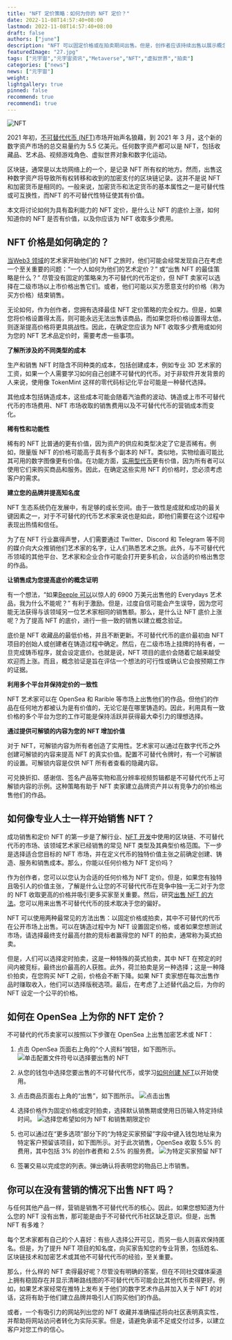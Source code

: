```yaml
---
title: "NFT 定价策略：如何为你的 NFT 定价？"
date: 2022-11-08T14:57:40+08:00
lastmod: 2022-11-08T14:57:40+08:00
draft: false
authors: ["june"]
description: "NFT 可以固定价格或在拍卖期间出售。但是，创作者应该持续出售以展示概念验证，以提高 NFT 的底价。"
featuredImage: "27.jpg"
tags: ["元宇宙","元宇宙资讯","Metaverse","NFT","虚拟世界","拍卖"]
categories: ["news"]
news: ["元宇宙"]
weight: 
lightgallery: true
pinned: false
recommend: true
recommend1: true
---
```




![NFT](22.jpg)



2021 年初，[不可替代代币 (NFT)](https://cointelegraph.com/nonfungible-tokens-for-beginners/what-are-nfts-and-why-are-they-revolutionizing-the-art-world)市场开始声名狼藉，到 2021 年 3 月，这个新的数字资产市场的总交易量约为 5.5 亿美元。任何数字资产都可以是 NFT，包括收藏品、艺术品、视频游戏角色、虚拟世界对象和数字化运动。 

区块链，通常是以太坊网络上的一个，是记录 NFT 所有权的地方。然而，出售这种数字资产将导致所有权转移和收到的加密支付的区块链记录。这并不是说 NFT 和加密货币是相同的。一般来说，加密货币和法定货币的基本属性之一是可替代性或可互换性，而NFT 的不可替代性特征使其有价值。

本文将讨论如何为具有盈利能力的 NFT 定价，是什么让 NFT 的底价上涨，如何知道你的 NFT 是否有价值，以及你应该为 NFT 收取多少费用。



## NFT 价格是如何确定的？

[当Web3 领域](https://cointelegraph.com/blockchain-for-beginners/what-is-web-3-0-a-beginners-guide-to-the-decentralized-internet-of-the-future)的艺术家开始他们的 NFT 之旅时，他们可能会经常发现自己在考虑一个至关重要的问题：“一个人如何为他们的艺术定价？” 或“出售 NFT 的最佳策略是什么？” 尽管没有固定的策略来为不可替代的代币定价，但 NFT 卖家可以选择在二级市场以上市价格出售它们。或者，他们可能以买方愿意支付的价格（称为买方价格）结束销售。

无论如何，作为创作者，您拥有选择最佳 NFT 定价策略的完全权力。但是，如果您将价格设置得太高，则可能永远无法出售该商品，而如果您将价格设置得太低，则逐渐提高价格将更具挑战性。因此，在确定您应该为 NFT 收取多少费用或如何为您的 NFT 艺术品定价时，需要考虑一些事项。

**了解所涉及的不同类型的成本**

生产和销售 NFT 时隐含不同种类的成本，包括创建成本，例如专业 3D 艺术家的工资，如果一个人需要学习如何自己创建不可替代的代币。对于非软件开发背景的人来说，使用像 TokenMint 这样的零代码标记化平台可能是一种替代选择。

其他成本包括铸造成本，这些成本可能会随着汽油费的波动、铸造或上市不可替代代币的市场费用、NFT 市场收取的销售费用以及不可替代代币的营销成本而变化。

**稀有性和功能性**

稀有的 NFT 比普通的更有价值，因为资产的供应和类型决定了它是否稀有。例如，限量版 NFT 的价格可能高于具有多个副本的 NFT。类似地，实物绘画可能比其可用的数字图像更有价值。在功能方面，[实用型代币](https://cointelegraph.com/explained/utility-tokens-vs-equity-tokens-key-differences-explained)更有价值，因为所有者可以使用它们来购买商品和服务。因此，在确定这些实用 NFT 的价格时，您必须考虑客户的需求。 

**建立您的品牌并提高知名度**

NFT 生态系统仍在发展中，有足够的成长空间。由于一致性是成就和成功的最关键因素之一，对于不可替代的代币艺术家来说也是如此，即他们需要在这个过程中表现出热情和信任。 

为了在 NFT 行业赢得声誉，人们需要通过 Twitter、Discord 和 Telegram 等不同的媒介向大众推销他们艺术家的名字，让人们熟悉艺术之旅。此外，与不可替代代币领域的其他平台、艺术家和企业合作可能会打开更多机会，以合适的价格出售您的作品。

**让销售成为您提高底价的概念证明**

有一个想法，“如果[Beeple 可以](https://cointelegraph.com/news/beeple-nft-auction-closes-at-record-setting-69-3m)以惊人的 6900 万美元出售他的 Everydays 艺术品，我为什么不能呢？” 有利于激励。但是，过度自信可能会产生误导，因为您可能无法获得与该领域另一位艺术家相同的销售额。那么，是什么让 NFT 底价上涨呢？为了提高 NFT 的底价，进行一些一致的销售以建立概念验证。 

底价是 NFT 收藏品的最低价格，并且不断更新。不可替代代币的底价最初由 NFT 项目的创始人或创建者在铸造过程中确定。然后，在二级市场上挂牌的持有者，一旦完成铸币程序，就会设定底价。也就是说，NFT 项目的底价会随着它越来越受欢迎而上涨。而且，概念验证是旨在评估一个想法的可行性或确认它会按预期工作的证据。

**利用多个平台并保持定价的一致性**

NFT 艺术家可以在 OpenSea 和 Rarible 等市场上出售他们的作品，但他们的作品在任何地方都被认为是有价值的，无论它是在哪里铸造的。因此，利用具有一致价格的多个平台为您的工作可能是保持活跃并获得最大牵引力的理想选择。

**通过提供可解锁的内容为您的 NFT 增加价值**

对于 NFT，可解锁内容为所有者创造了实用性。艺术家可以通过在数字代币之外创建可解锁的内容来提高 NFT 的真实价值。配置不可替代令牌时，有一个可解锁的设置。可解锁内容是仅供 NFT 所有者查看的隐藏内容。 

可兑换折扣、感谢信、签名产品等实物和高分辨率视频剪辑都是不可替代代币上可解锁内容的示例。这种策略有助于 NFT 卖家建立品牌资产并以有竞争力的价格出售他们的作品。



## 如何像专业人士一样开始销售 NFT？

成功销售和定价 NFT 的第一步是了解行业、[NFT 开发](https://cointelegraph.com/nonfungible-tokens-for-beginners/a-beginners-guide-to-the-popular-blockchains-used-in-nft-development)中使用的区块链、不可替代代币的市场、该领域艺术家已经销售的常见 NFT 类型及其典型价格范围。下一步是选择适合您目标的 NFT 市场，并在定义代币的独特价值主张之前确定创建、铸造、服务和销售成本。那么，你能以任何价格为 NFT 定价吗？

作为创作者，您可以以您认为合适的任何价格为 NFT 定价。但是，如果您有独特且吸引人的价值主张，了解是什么让您的不可替代代币在竞争中独一无二对于为您的 NFT 收取更高的价格并吸引更多买家至关重要。然后，研究[出售 NFT 的方法](https://cointelegraph.com/news/how-to-convert-your-digital-art-into-nfts-and-sell-it)。您可以用来出售不可替代代币的技术取决于您的偏好。

NFT 可以使用两种最常见的方法出售：以固定价格或拍卖，其中不可替代的代币在公开市场上出售。可以在铸造过程中为 NFT 设置固定价格，或者如果您想测试市场，请选择最终支付最高付款的竞标者赢得您的 NFT 的拍卖，通常称为英式拍卖。 

但是，人们可以选择定时拍卖，这是一种特殊的英式拍卖，其中 NFT 在预定的时间内被竞标，最终出价最高的人获胜。此外，荷兰拍卖是另一种选择；这是一种降价拍卖，在您购买 NFT 之前，价格会不断下降。如果 NFT 卖家想在每次出售作品时赚取收入，他们可以选择版税选项。最后，在考虑了上述替代品之后，为你的 NFT 设定一个公平的价格。



## 如何在 OpenSea 上为你的 NFT 定价？

不可替代的代币卖家可以按照以下步骤在 OpenSea 上出售加密艺术或 NFT：

1. 点击 OpenSea 页面右上角的“个人资料”按钮，如下图所示。 
   ![单击配置文件符号以选择要出售的 NFT](23.png)

2. 从您的钱包中选择您要出售的不可替代代币，或学习[如何创建 NFT](https://cointelegraph.com/nonfungible-tokens-for-beginners/how-to-create-an-nft)以开始使用。

3.  点击商品页面右上角的“出售”，如下图所示。
   ![点击出售](24.png)

4. 选择价格作为固定价格或定时拍卖，选择默认销售期或使用日历输入特定持续时间。
   ![选择您希望如何为 NFT 和销售期限定价](25.png)

5. 也可以通过在“更多选项”部分下的“为特定买家预留”字段中键入钱包地址来为特定客户预留该项目，如下图所示。对于此次销售，OpenSea 收取 5.5% 的费用，其中包括 3% 的创作者费和 2.5% 的服务费。
   ![为特定买家预留 NFT](26.png)

6. 签署交易以完成您的列表。弹出确认将表明您的物品已上市销售。

   

## 你可以在没有营销的情况下出售 NFT 吗？

与任何其他产品一样，营销是销售不可替代代币的核心。因此，如果您想知道为什么您的 NFT 没有出售，那可能是由于不可替代代币社区缺乏意识。但是，出售 NFT 有多难？

每个艺术家都有自己的个人喜好：有些人选择公开可见，而另一些人则喜欢保持匿名。但是，为了提升 NFT 项目的知名度，向买家告知您的专业背景，包括姓名、区块链技术和加密艺术或其他不可替代代币的经验，至关重要。 

那么，什么样的 NFT 卖得最好呢？尽管没有明确的答案，但在不同社交媒体渠道上拥有稳固存在并显示清晰路线图的不可替代代币可能会比其他代币卖得更好。例如，如果艺术家经常在推特上发布关于他们的数字艺术作品并加入关于 NFT 的对话，这将有助于他们建立品牌并吸引人们购买他们的作品。 

或者，一个有吸引力的网站列出您的 NFT 收藏并准确描述将向社区表明真实性，并帮助将网站访问者转化为实际买家。但是，请避免承诺不足或交付过多，以建立客户对您工作的信心。